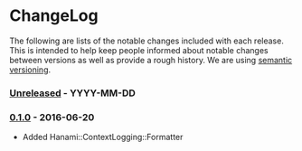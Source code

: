 # ChangeLog

The following are lists of the notable changes included with each release.
This is intended to help keep people informed about notable changes between
versions as well as provide a rough history. We are using [semantic versioning](http://www.semver.org).

### [Unreleased] - YYYY-MM-DD

### [0.1.0] - 2016-06-20
- Added Hanami::ContextLogging::Formatter

[Unreleased]: https://github.com/Acornsgrow/hanami-context_logging/compare/v0.1.0...HEAD
[0.1.0]: https://github.com/Acornsgrow/hanami-context_logging/compare/afd89b1...v0.1.0
